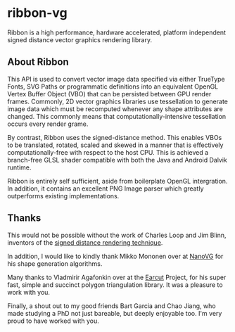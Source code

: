 # ribbon-vg

Ribbon is a high performance, hardware accelerated, platform independent signed distance vector graphics rendering library.

## About Ribbon

This API is used to convert vector image data specified via either TrueType Fonts, SVG Paths or programmatic definitions into an equivalent OpenGL Vertex Buffer Object (VBO) that can be persisted between GPU render frames. Commonly, 2D vector graphics libraries use tessellation to generate image data which must be recomputed whenever any shape attributes are changed. This commonly means that computationally-intensive tessellation occurs every render grame.

By contrast, Ribbon uses the signed-distance method. This enables VBOs to be translated, rotated, scaled and skewed in a manner that is effectively computationally-free with respect to the host CPU. This is achieved a branch-free GLSL shader compatible with both the Java and Android Dalvik runtime. 

Ribbon is entirely self sufficient, aside from boilerplate OpenGL intergration. In addition, it contains an excellent PNG Image parser which greatly outperforms existing implementations.

## Thanks

This would not be possible without the work of Charles Loop and Jim Blinn, inventors of the [signed distance rendering technique](http://http.developer.nvidia.com/GPUGems3/gpugems3_ch25.html).

In addition, I would like to kindly thank Mikko Mononen over at [NanoVG](https://github.com/memononen) for his shape generation algorithms.

Many thanks to Vladmirir Agafonkin over at the [Earcut](https://github.com/mapbox/earcut) Project, for his super fast, simple and succinct polygon triangulation library. It was a pleasure to work with you. 

Finally, a shout out to my good friends Bart Garcia and Chao Jiang, who made studying a PhD not just bareable, but deeply enjoyable too. I'm very proud to have worked with you.
